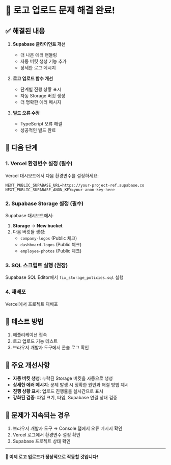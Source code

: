 # 🚀 로고 업로드 문제 해결 완료!

## ✅ 해결된 내용

1. **Supabase 클라이언트 개선**
   - 더 나은 에러 핸들링
   - 자동 버킷 생성 기능 추가
   - 상세한 로그 메시지

2. **로고 업로드 함수 개선**
   - 단계별 진행 상황 표시
   - 자동 Storage 버킷 생성
   - 더 명확한 에러 메시지

3. **빌드 오류 수정**
   - TypeScript 오류 해결
   - 성공적인 빌드 완료

## 🔧 다음 단계

### 1. Vercel 환경변수 설정 (필수)
Vercel 대시보드에서 다음 환경변수를 설정하세요:

```
NEXT_PUBLIC_SUPABASE_URL=https://your-project-ref.supabase.co
NEXT_PUBLIC_SUPABASE_ANON_KEY=your-anon-key-here
```

### 2. Supabase Storage 설정 (필수)
Supabase 대시보드에서:
1. **Storage** → **New bucket**
2. 다음 버킷들 생성:
   - `company-logos` (Public 체크)
   - `dashboard-logos` (Public 체크)
   - `employee-photos` (Public 체크)

### 3. SQL 스크립트 실행 (권장)
Supabase SQL Editor에서 `fix_storage_policies.sql` 실행

### 4. 재배포
Vercel에서 프로젝트 재배포

## 🎯 테스트 방법

1. 애플리케이션 접속
2. 로고 업로드 기능 테스트
3. 브라우저 개발자 도구에서 콘솔 로그 확인

## 📝 주요 개선사항

- **자동 버킷 생성**: 누락된 Storage 버킷을 자동으로 생성
- **상세한 에러 메시지**: 문제 발생 시 정확한 원인과 해결 방법 제시
- **진행 상황 표시**: 업로드 진행률을 실시간으로 표시
- **강화된 검증**: 파일 크기, 타입, Supabase 연결 상태 검증

## 🚨 문제가 지속되는 경우

1. 브라우저 개발자 도구 → Console 탭에서 오류 메시지 확인
2. Vercel 로그에서 환경변수 설정 확인
3. Supabase 프로젝트 상태 확인

---

**🎉 이제 로고 업로드가 정상적으로 작동할 것입니다!** 